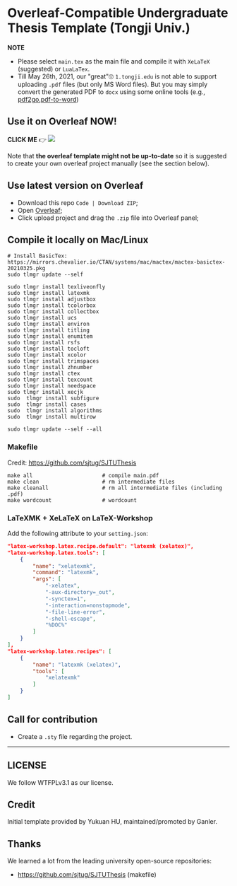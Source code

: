 # Overleaf-Compatible Undergraduate Thesis Template (Tongji Univ.)

**NOTE**

* Please select `main.tex` as the main file and compile it with `XeLaTeX` (suggested) or `LuaLaTex`.
* Till May 26th, 2021, our "great"🙄 `1.tongji.edu` is not able to support uploading `.pdf` files (but only MS Word files). But you may simply convert the generated PDF to `docx` using some online tools (e.g., [pdf2go.pdf-to-word](https://www.pdf2go.com/pdf-to-word))

## Use it on **Overleaf** NOW!

**CLICK ME** 👉 [![](https://img.shields.io/badge/overleaf-tongjithesis-green.svg)](https://www.overleaf.com/latex/templates/tongji-undergrad-thesis/dfdvqsmpfcgk)

Note that **the overleaf template might not be up-to-date** so it is suggested to create your own overleaf project manually (see the section below).

## Use latest version on Overleaf

- Download this repo `Code | Download ZIP`;
- Open [Overleaf](https://www.overleaf.com/); 
- Click upload project and drag the `.zip` file into Overleaf panel;

## Compile it locally on Mac/Linux

```shell
# Install BasicTex: https://mirrors.chevalier.io/CTAN/systems/mac/mactex/mactex-basictex-20210325.pkg
sudo tlmgr update --self

sudo tlmgr install texliveonfly
sudo tlmgr install latexmk
sudo tlmgr install adjustbox
sudo tlmgr install tcolorbox
sudo tlmgr install collectbox
sudo tlmgr install ucs
sudo tlmgr install environ
sudo tlmgr install titling
sudo tlmgr install enumitem
sudo tlmgr install rsfs
sudo tlmgr install tocloft
sudo tlmgr install xcolor
sudo tlmgr install trimspaces
sudo tlmgr install zhnumber
sudo tlmgr install ctex
sudo tlmgr install texcount
sudo tlmgr install needspace
sudo tlmgr install xecjk
sudo  tlmgr install subfigure 
sudo  tlmgr install cases 
sudo  tlmgr install algorithms 
sudo  tlmgr install multirow

sudo tlmgr update --self --all
```

### Makefile

Credit: https://github.com/sjtug/SJTUThesis

```shell
make all                      # compile main.pdf
make clean                    # rm intermediate files
make cleanall                 # rm all intermediate files (including .pdf)
make wordcount                # wordcount
```

### LaTeXMK + XeLaTeX on LaTeX-Workshop

Add the following attribute to your `setting.json`:

```json
"latex-workshop.latex.recipe.default": "latexmk (xelatex)",
"latex-workshop.latex.tools": [
    {
        "name": "xelatexmk",
        "command": "latexmk",
        "args": [
            "-xelatex",
            "-aux-directory=_out",
            "-synctex=1",
            "-interaction=nonstopmode",
            "-file-line-error",
            "-shell-escape",
            "%DOC%"
        ]
    }
],
"latex-workshop.latex.recipes": [
    {
        "name": "latexmk (xelatex)",
        "tools": [
            "xelatexmk"
        ]
    }
]
```

## Call for contribution

- Create a `.sty` file regarding the project.

---

## LICENSE

We follow WTFPLv3.1 as our license. 

## Credit

Initial template provided by Yukuan HU, maintained/promoted by Ganler.

## Thanks

We learned a lot from the leading university open-source repositories:

- https://github.com/sjtug/SJTUThesis (makefile)
